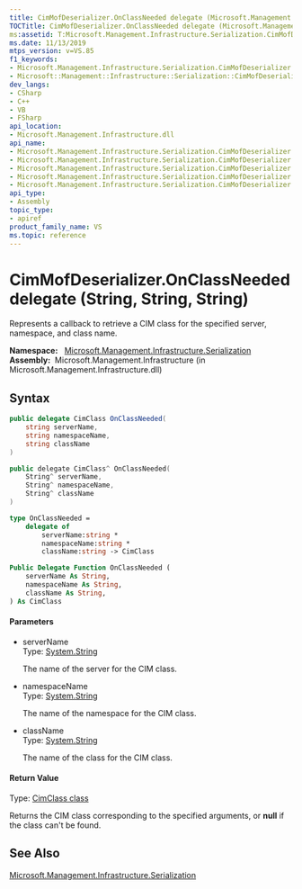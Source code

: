 ```yaml
---
title: CimMofDeserializer.OnClassNeeded delegate (Microsoft.Management.Infrastructure.Serialization)
TOCTitle: CimMofDeserializer.OnClassNeeded delegate (Microsoft.Management.Infrastructure.Serialization)
ms:assetid: T:Microsoft.Management.Infrastructure.Serialization.CimMofDeserializer.OnClassNeeded
ms.date: 11/13/2019
mtps_version: v=VS.85
f1_keywords:
- Microsoft.Management.Infrastructure.Serialization.CimMofDeserializer.OnClassNeeded
- Microsoft::Management::Infrastructure::Serialization::CimMofDeserializer::OnClassNeeded
dev_langs:
- CSharp
- C++
- VB
- FSharp
api_location:
- Microsoft.Management.Infrastructure.dll
api_name:
- Microsoft.Management.Infrastructure.Serialization.CimMofDeserializer.OnClassNeeded
- Microsoft.Management.Infrastructure.Serialization.CimMofDeserializer.OnClassNeeded..ctor
- Microsoft.Management.Infrastructure.Serialization.CimMofDeserializer.OnClassNeeded.BeginInvoke
- Microsoft.Management.Infrastructure.Serialization.CimMofDeserializer.OnClassNeeded.Invoke
- Microsoft.Management.Infrastructure.Serialization.CimMofDeserializer.OnClassNeeded.EndInvoke
api_type:
- Assembly
topic_type:
- apiref
product_family_name: VS
ms.topic: reference
---
```


# CimMofDeserializer.OnClassNeeded delegate (String, String, String)

Represents a callback to retrieve a CIM class for the specified server, namespace, and class name.

**Namespace:**   [Microsoft.Management.Infrastructure.Serialization](/previous-versions/windows/desktop/wmi_v2/mi-managed-api/hh832966(v=vs.85))  
**Assembly:**  Microsoft.Management.Infrastructure (in Microsoft.Management.Infrastructure.dll)  

## Syntax

``` csharp
public delegate CimClass OnClassNeeded(
    string serverName,
    string namespaceName,
    string className
)
```

``` c++
public delegate CimClass^ OnClassNeeded(
    String^ serverName,
    String^ namespaceName,
    String^ className
)
```

``` fsharp
type OnClassNeeded = 
    delegate of 
        serverName:string *
        namespaceName:string *
        className:string -> CimClass
```

``` vb
Public Delegate Function OnClassNeeded (
    serverName As String,
    namespaceName As String,
    className As String,
) As CimClass
```

#### Parameters

  - serverName  
    Type: [System.String](/dotnet/api/system.string?view=netframework-4.8)
    
    The name of the server for the CIM class.

<!-- end list -->

  - namespaceName  
    Type: [System.String](/dotnet/api/system.string?view=netframework-4.8)
    
    The name of the namespace for the CIM class.

<!-- end list -->

  - className  
    Type: [System.String](/dotnet/api/system.string?view=netframework-4.8)
    
    The name of the class for the CIM class.

#### Return Value

Type: [CimClass class](/previous-versions/windows/desktop/wmi_v2/mi-managed-api/hh832269(v=vs.85))

Returns the CIM class corresponding to the specified arguments, or **null** if the class can't be found.

## See Also

[Microsoft.Management.Infrastructure.Serialization](/previous-versions/windows/desktop/wmi_v2/mi-managed-api/hh832966(v=vs.85))